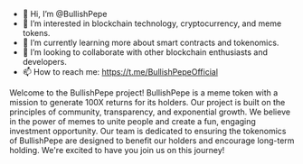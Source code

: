 - 👋 Hi, I’m @BullishPepe
- 👀 I’m interested in blockchain technology, cryptocurrency, and meme tokens.
- 🌱 I’m currently learning more about smart contracts and tokenomics.
- 💞️ I’m looking to collaborate with other blockchain enthusiasts and developers.
- 📫 How to reach  me: https://t.me/BullishPepeOfficial

Welcome to the BullishPepe project! BullishPepe is a meme token with a mission to generate 100X returns for its holders. Our project is built on the principles of community, transparency, and exponential growth. We believe in the power of memes to unite people and create a fun, engaging investment opportunity. Our team is dedicated to ensuring the tokenomics of BullishPepe are designed to benefit our holders and encourage long-term holding. We're excited to have you join us on this journey!

